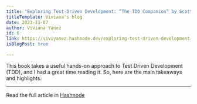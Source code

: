 ```yaml
---
title: "Exploring Test-Driven Development: “The TDD Companion” by Scott L Bain"
titleTemplate: Viviana's blog
date: 2023-11-07
author: Viviana Yanez
id: 6
link: https://viviyanez.hashnode.dev/exploring-test-driven-development-the-tdd-companion-by-scott-l-bain
isBlogPost: true

---
```


This book takes a useful hands-on approach to Test Driven Development (TDD), and I had a great time reading it. So, here are the main takeaways and highlights.

---

Read the full article in [Hashnode](https://viviyanez.hashnode.dev/exploring-test-driven-development-the-tdd-companion-by-scott-l-bain)